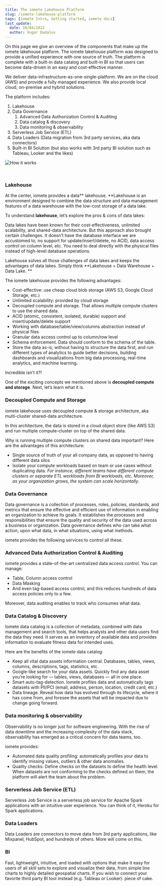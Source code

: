 ```yaml
---
title: The iomete Lakehouse Platform
slug: /iomete-lakehouse-platform
tags: [iomete Intro, Getting started, iomete docs]
last_update:
  date: 10/04/2022
  author: Vugar Dadalov
---
```


<!-- <head>
  <title>The iomete lakehouse platform</title>
  <meta
    name="description"
    content="The iomete lakehouse platform"
  />
</head> -->

On this page we give an overview of the components that make up the iomete lakehouse platform. The iomete lakehouse platform was designed to provide a unified experience with one source of truth. The platform is complete with a built-in data catalog and built-in BI so that users can become data-driven in an easy and cost-effective manner.

We deliver data-infrastructure-as-one-single-platform. We are on the cloud (AWS) and provide a fully managed experience. We also provide local cloud, on-premise and hybrid solutions.

The platform includes:

1. Lakehouse
2. Data Governance
   1. Advanced Data Authorization Control & Auditing
   2. Data catalog & discovery
   3. Data monitoring & observability
3. Serverless Job Service (ETL)
4. Data Loaders (Data migration from 3rd party services, aka data connectors)
5. Built-in BI Solution (but also works with 3rd party BI solution such as Tableau, Looker and the likes)


![How it works](/img/docs/how-it-works.png)

<br/>

### Lakehouse

At the center, iomete provides a data** lakehouse. **Lakehouse is an environment designed to combine the data structure and data management features of a data warehouse with the low-cost storage of a data lake.

To understand **lakehouse**, let’s explore the pros & cons of data lakes: 

Data lakes have been known for their cost-effectiveness, unlimited scalability, and shared-data architecture. But this approach also brought certain challenges. It doesn’t have the database interface we are accustomed to, no support for update/insert/delete, no ACID, data access control on column level, etc. You need to deal directly with the physical files instead of high-level database operations.

Lakehouse solves all those challenges of data lakes and keeps the advantages of data lakes. Simply think **Lakehouse = Data Warehouse + Data Lake. **

The iomete lakehouse provides the following advantages:

- Cost-effective: use cheap cloud blob storage (AWS S3, Google Cloud Storage, etc.)
- Unlimited scalability: provided by cloud storage
- Decoupled compute and storage. That allows multiple compute clusters to use the shared data. 
- ACID (atomic, consistent, isolated, durable) support and insert/update/delete support
- Working with database/table/view/columns abstraction instead of physical files
- Granular data access control up to column/row level
- Schema enforcement. Data should conform to the schema of the table.
- Store the data as-is, without having to structure the data first, and run different types of analytics to guide better decisions, building dashboards and visualizations from big data processing, real-time analytics, and machine learning. 

Incredible isn’t it?!

One of the exciting concepts we mentioned above is **decoupled compute and storage**. Next, let’s learn what it is.

### Decoupled Compute and Storage

iomete lakehouse uses decoupled compute & storage architecture, aka multi-cluster shared-data architecture.

In this architecture, the data is stored in a cloud object store (like AWS S3) and run multiple compute-cluster on top of the shared data. 

Why is running multiple compute clusters on shared data important? Here are the advantages of this architecture:

- Single source of truth of your all company data, as opposed to having different data silos
- Isolate your compute workloads based on team or use cases without duplicating data. _For instance, different teams have different compute clusters or separate ETL workloads from BI workloads, etc. Moreover, as your organization grows, the system can scale horizontally._

### Data Governance

Data governance is a collection of processes, roles, policies, standards, and metrics that ensure the effective and efficient use of information in enabling an organization to achieve its goals. It establishes the processes and responsibilities that ensure the quality and security of the data used across a business or organization. Data governance defines who can take what action, upon what data, in what situations, using what methods.

iomete provides the following services to control all these. 

### Advanced Data Authorization Control & Auditing

iomete provides a state-of-the-art centralized data access control. You can manage:

- Table, Column access control
- Data Masking
- And even tag-based access control, and this reduces hundreds of data access policies only to a few.

Moreover, data auditing enables to track who consumes what data.

### Data Catalog & Discovery

Iomete data catalog is a collection of metadata, combined with data management and search tools, that helps analysts and other data users find the data they need. It serves as an inventory of available data and provides information to evaluate fitness data for intended uses.

Here are the benefits of the iomete data catalog:

- Keep all vital data assets information central: Databases, tables, views, columns, descriptions, tags, statistics, etc.
- Google-like search for your data assets. Quickly find any data asset you’re looking for — tables, views, databases — all in one place.
- Smart auto-tag-detection. Iomete profiles data and automatically tags datasets with PII/PCI (email, address, person, location, credit card, etc.)
- Data lineage. Reveal how data has evolved through its lifecycle, where it has come from, and foresee the assets that will be impacted due to change going forward.

### Data monitoring & observability

Observability is no longer just for software engineering. With the rise of data downtime and the increasing complexity of the data stack, observability has emerged as a critical concern for data teams, too.

iomete provides:

- Automated data quality profiling: automatically profiles your data to identify missing values, outliers & other data anomalies. 
- Quality checks: Define checks on the datasets to define the health level. When datasets are not conforming to the checks defined on them, the platform will alert the team about the problem.

### Serverless Job Service (ETL)

Serverless Job Service is a serverless job service for Apache Spark applications with an intuitive user experience. You can think of it, Heroku for Spark applications.

### Data Loaders

Data Loaders are connectors to move data from 3rd party applications, like Mixpanel, HubSpot, and hundreds of others. More will come on this.

### BI

Fast, lightweight, intuitive, and loaded with options that make it easy for users of all skill sets to explore and visualize their data, from simple line charts to highly detailed geospatial charts. If you wish to connect your favorite third party BI tool instead (e.g. Tableau or Looker): piece of cake.